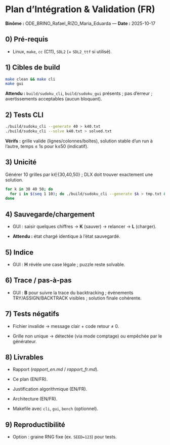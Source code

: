 # Plan d’Intégration & Validation (FR)
**Binôme :** ODE_BRINO_Rafael_RIZO_Maria_Eduarda — **Date :** 2025-10-17

## 0) Pré-requis
- Linux, `make`, `cc` (C11), `SDL2` (+ `SDL2_ttf` si utilisé).

## 1) Cibles de build
```bash
make clean && make cli
make gui
```
**Attendu :** `build/sudoku_cli`, `build/sudoku_gui` présents ; pas d’erreur ; avertissements acceptables (aucun bloquant).

## 2) Tests CLI
```bash
./build/sudoku_cli --generate 40 > k40.txt
./build/sudoku_cli --solve k40.txt > solved.txt
```
**Vérifs :** grille valide (lignes/colonnes/boîtes), solution stable d’un run à l’autre, temps ≤ 1s pour k≤50 (indicatif).

## 3) Unicité
Générer 10 grilles par k∈{30,40,50} ; DLX doit trouver exactement une solution.

```bash
for k in 30 40 50; do
  for i in $(seq 1 10); do ./build/sudoku_cli --generate $k > tmp.txt && ./build/sudoku_cli --solve tmp.txt >/dev/null; done
done
```

## 4) Sauvegarde/chargement
- GUI : saisir quelques chiffres → **K** (sauver) → relancer → **L** (charger).

- **Attendu :** état chargé identique à l’état sauvegardé.

## 5) Indice
- GUI : **H** révèle une case légale ; puzzle reste solvable.

## 6) Trace / pas-à-pas
- GUI : **B** pour suivre la trace du backtracking ; événements TRY/ASSIGN/BACKTRACK visibles ; solution finale cohérente.

## 7) Tests négatifs
- Fichier invalide → message clair + code retour ≠ 0.

- Grille non unique → détectée (via mode comptage) ou empêchée par le générateur.

## 8) Livrables
- Rapport (*rapport_en.md* / *rapport_fr.md*).

- Ce plan (EN/FR).

- Justification algorithmique (EN/FR).

- Architecture (EN/FR).

- Makefile avec `cli`, `gui`, `bench` (optionnel).

## 9) Reproductibilité
- Option : graine RNG fixe (ex. `SEED=123`) pour tests.
